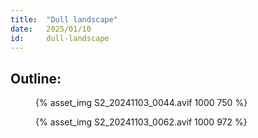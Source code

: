 ```yaml
---
title:  "Dull landscape"
date:   2025/01/10
id:     dull-landscape
---
```






Outline:
- 



<figure class="portrait">
    {% asset_img S2_20241103_0044.avif 1000 750 %}
</figure>

<figure class="portrait">
    {% asset_img S2_20241103_0062.avif 1000 972 %}
</figure>
